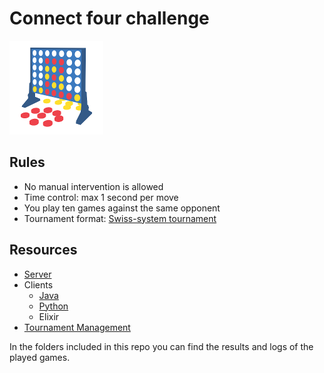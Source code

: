 # Connect four challenge

![Connect Four](logo.png)

## Rules

* No manual intervention is allowed
* Time control: max 1 second per move
* You play ten games against the same opponent
* Tournament format: [Swiss-system tournament](https://en.wikipedia.org/wiki/Swiss-system_tournament)

## Resources

* [Server](https://github.com/lakermann/connect-four-challenge-server)
* Clients
  * [Java](https://github.com/lakermann/connect-four-challenge-client-java)
  * [Python](https://github.com/lakermann/connect-four-challenge-client-python)
  * Elixir
* [Tournament Management](https://kickertool.com)

In the folders included in this repo you can find the results and logs of the played games.
